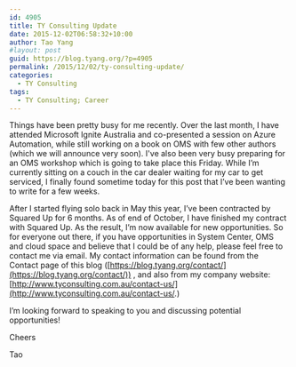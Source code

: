```yaml
---
id: 4905
title: TY Consulting Update
date: 2015-12-02T06:58:32+10:00
author: Tao Yang
#layout: post
guid: https://blog.tyang.org/?p=4905
permalink: /2015/12/02/ty-consulting-update/
categories:
  - TY Consulting
tags:
  - TY Consulting; Career
---
```


Things have been pretty busy for me recently. Over the last month, I have attended Microsoft Ignite Australia and co-presented a session on Azure Automation, while still working on a book on OMS with few other authors (which we will announce very soon). I've also been very busy preparing for an OMS workshop which is going to take place this Friday. While I’m currently sitting on a couch in the car dealer waiting for my car to get serviced, I finally found sometime today for this post that I’ve been wanting to write for a few weeks.

After I started flying solo back in May this year, I’ve been contracted by Squared Up for 6 months. As of end of October, I have finished my contract with Squared Up. As the result, I’m now available for new opportunities. So for everyone out there, if you have opportunities in System Center, OMS and cloud space and believe that I could be of any help, please feel free to contact me via email. My contact information can be found from the Contact page of this blog ([https://blog.tyang.org/contact/](https://blog.tyang.org/contact/)) , and also from my company website: [http://www.tyconsulting.com.au/contact-us/](http://www.tyconsulting.com.au/contact-us/.)

I’m looking forward to speaking to you and discussing potential opportunities!

Cheers

Tao